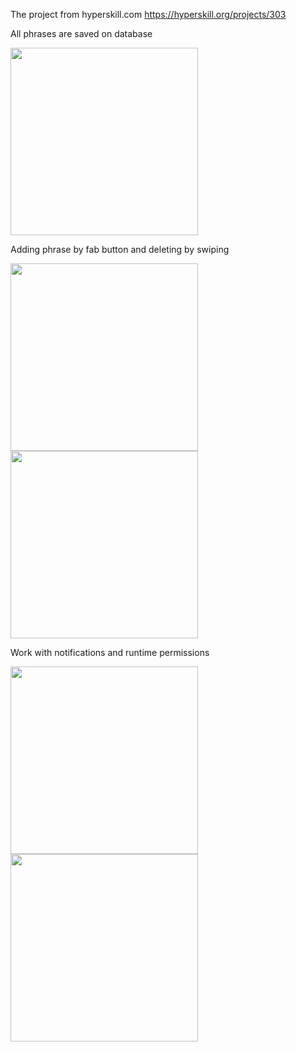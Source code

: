 The project from hyperskill.com
https://hyperskill.org/projects/303

All phrases are saved on database

<img src='https://github.com/ElenaPanPanda/Phrases/assets/128897858/b3073941-8446-4bb0-9c05-ee693cd6cad7' width='300'>


Adding phrase by fab button and deleting by swiping

<img src='https://github.com/ElenaPanPanda/Phrases/assets/128897858/b6d9e865-3c05-4751-8e80-28b241c1c680' width='300'>

<img src='https://github.com/ElenaPanPanda/Phrases/assets/128897858/5c59c247-d459-4b2c-8b79-168110feacda' width='300'>


Work with notifications and runtime permissions

<img src='https://github.com/ElenaPanPanda/Phrases/assets/128897858/f7ed8f12-7b81-446f-aa31-b41990434460' width='300'>
<img src='https://github.com/ElenaPanPanda/Phrases/assets/128897858/9eb793dc-261f-437d-bd9a-1529d74bf0fb' width='300'>
